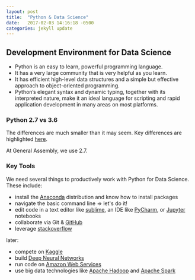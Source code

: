 ```yaml
---
layout: post
title:  "Python & Data Science"
date:   2017-02-03 14:16:18 -0500
categories: jekyll update
---
```


## Development Environment for Data Science

- Python is an easy to learn, powerful programming language.
- It has a very large community that is very helpful as you learn.
- It has efficient high-level data structures and a simple but effective approach to object-oriented programming. 
- Python’s elegant syntax and dynamic typing, together with its interpreted nature, make it an ideal language for scripting and rapid application development in many areas on most platforms.

### Python 2.7 vs 3.6

The differences are much smaller than it may seem. Key differences are highlighted [here](http://sebastianraschka.com/Articles/2014_python_2_3_key_diff.html). 

At General Assembly, we use 2.7.

### Key Tools

We need several things to productively work with Python for Data Science. These include:
 
- install the [Anaconda](https://docs.continuum.io/) distribution and know how to install packages
- navigate the basic command line => let's do it!
- edit code in a text editor like [sublime](https://www.sublimetext.com/), an IDE like [PyCharm](https://www.jetbrains.com/pycharm/), or [Jupyter](http://jupyter.org/index.html) notebooks
- collaborate via Git & [GitHub](https://github.com/)
- leverage [stackoverflow](http://stackoverflow.com/)

later:
- compete on [Kaggle](http://kaggle.com/)
- build [Deep Neural Networks](https://www.tensorflow.org/)
- run code on [Amazon Web Services](https://aws.amazon.com/free/)
- use big data technologies like [Apache Hadoop](http://hadoop.apache.org/) and [Apache Spark](http://spark.apache.org/)